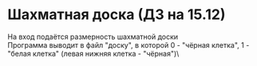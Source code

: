 # Шахматная доска (ДЗ на 15.12)
На вход подаётся размерность шахматной доски\
Программа выводит в файл "доску", в которой 0 - "чёрная клетка", 1 - "белая клетка" (левая нижняя клетка - "чёрная")\

